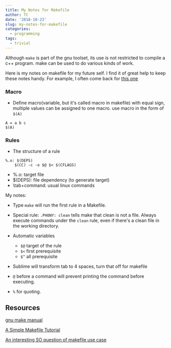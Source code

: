 ```yaml
---
title: My Notes for Makefile
author: TC
date: '2018-10-23'
slug: my-notes-for-makefile
categories:
  - programming
tags:
  - trivial
---
```


Although `make` is part of the gnu toolset, its use is not restricted to compile a c++ program. make can be used to do various kinds of work.

Here is my notes on makefile for my future self. I find it of great help to keep these notes handy. For example, I often come back for [this one](post/2018/03/27/bash-build-in-variables/)


### Macro

- Define macro(variable, but it's called macro in makefile) with equal sign, multiple values can be assigned to one macro. use macro in the form of `$(A)`

```
A = a b c
$(A)
```

### Rules

- The structure of a rule

```
%.o: $(DEPS)
	$(CC) -c -o $@ $< $(CFLAGS)
```

- %.o: target file
- $(DEPS): file dependency (to generate target)
- \tab+command: usual linux commands

My notes:

- Type `make` will run the first rule in a Makefile.
    
- Special rule: `.PHONY: clean` tells make that clean is not a file. Always execute commands under the `clean` rule, even if there's a clean file in the working directory.

- Automatic variables
    - `$@` target of the rule
    - `$<` first prerequisite
    - `$^` all prerequisite

- Sublime will transform tab to 4 spaces, turn that off for makefile

- `@` before a command will prevent printing the command before executing.

- `%` for quoting.

## Resources


[gnu make manual](https://www.gnu.org/software/make/manual/make.html)

[A Simple Makefile Tutorial](http://www.cs.colby.edu/maxwell/courses/tutorials/maketutor/)

[An interesting SO question of makefile use case](https://stackoverflow.com/questions/52939722/r-markdown-importing-r-script-objects/52939860#52939860)


